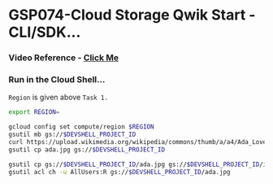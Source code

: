 # GSP074-Cloud Storage Qwik Start - CLI/SDK...

### Video Reference - [Click Me](https://youtu.be/88iMHBY-Zd8?si=Mqp8h0T8yEIW6t9f)

### Run in the Cloud Shell...

`Region` is given above `Task 1.`

```bash
export REGION=
```

```bash
gcloud config set compute/region $REGION
gsutil mb gs://$DEVSHELL_PROJECT_ID
curl https://upload.wikimedia.org/wikipedia/commons/thumb/a/a4/Ada_Lovelace_portrait.jpg/800px-Ada_Lovelace_portrait.jpg --output ada.jpg
gsutil cp ada.jpg gs://$DEVSHELL_PROJECT_ID

gsutil cp gs://$DEVSHELL_PROJECT_ID/ada.jpg gs://$DEVSHELL_PROJECT_ID/image-folder/
gsutil acl ch -u AllUsers:R gs://$DEVSHELL_PROJECT_ID/ada.jpg
```
